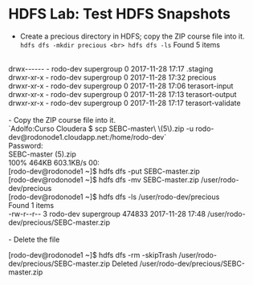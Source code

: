 # HDFS Lab: Test HDFS Snapshots

- Create a precious directory in HDFS; copy the ZIP course file into it. <br>
  `hdfs dfs -mkdir precious <br>
  hdfs dfs -ls`
  Found 5 items 
<br>
  drwx------   - rodo-dev supergroup          0 2017-11-28 17:17 .staging <br>
  drwxr-xr-x   - rodo-dev supergroup          0 2017-11-28 17:32 precious <br>
  drwxr-xr-x   - rodo-dev supergroup          0 2017-11-28 17:06 terasort-input <br>
  drwxr-xr-x   - rodo-dev supergroup          0 2017-11-28 17:13 terasort-output <br>
  drwxr-xr-x   - rodo-dev supergroup          0 2017-11-28 17:17 terasort-validate <br>
<br>
- Copy the ZIP course file into it. <br>
`Adolfo:Curso Cloudera $ scp SEBC-master\ \(5\).zip -u rodo-dev@rodonode1.cloudapp.net:/home/rodo-dev`<br>
Password:<br>
SEBC-master (5).zip<br>                                                                                                                             100%  464KB 603.1KB/s   00:<br>
[rodo-dev@rodonode1 ~]$ hdfs dfs -put SEBC-master.zip <br>
[rodo-dev@rodonode1 ~]$ hdfs dfs -mv SEBC-master.zip /user/rodo-dev/precious <br>
[rodo-dev@rodonode1 ~]$ hdfs dfs -ls /user/rodo-dev/precious<br>
Found 1 items <br>
-rw-r--r--   3 rodo-dev supergroup     474833 2017-11-28 17:48 /user/rodo-dev/precious/SEBC-master.zip 
<br>
<br>
- Delete the file <br>

[rodo-dev@rodonode1 ~]$ hdfs dfs -rm -skipTrash /user/rodo-dev/precious/SEBC-master.zip
Deleted /user/rodo-dev/precious/SEBC-master.zip
